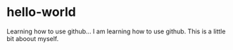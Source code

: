 # hello-world
Learning how to use github...
I am learning how to use github.  This is a little bit aboout myself.

